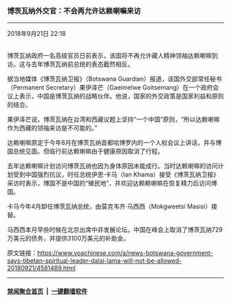 ### 博茨瓦纳外交官：不会再允许达赖喇嘛来访
------------------------

<div class="published">
 <span class="date" title="中国时间">
  <time datetime="2018-09-21T22:18:39+08:00">
   2018年9月21日 22:18
  </time>
 </span>
</div>
<br/>
<div class="wsw">
 <p>
  博茨瓦纳政府一名高级官员日前表示，该国将不再允许藏人精神领袖达赖喇嘛到访。这与去年博茨瓦纳前总统的表态截然相反。
 </p>
 <p>
  据当地媒体《博茨瓦纳卫报》（Botswana Guardian）报道，该国外交部常任秘书（Permanent Secretary）果伊泽芒（Gaeimelwe Goitsemang）在一个政府会议上表示，中国是博茨瓦纳的战略伙伴。他说，国家的外交政策是国家利益和原则的结合。
 </p>
 <p>
  果伊泽芒说，博茨瓦纳在台湾和西藏议题上坚持“一个中国”原则，“所以达赖喇嘛作为西藏的领袖来访是不可能的。”
 </p>
 <p>
  达赖喇嘛原定于今年8月在博茨瓦纳首都哈博罗内的一个人权会议上讲话，并与博国总统见面。但临行前达赖喇嘛由于健康原因取消了行程。
 </p>
 <p>
  去年达赖喇嘛计划访问博茨瓦纳也因为身体原因未能成行。当时达赖喇嘛的访问计划受到中国强烈抗议，时任总统伊恩·卡马（Ian Khama）接受《博茨瓦纳卫报》采访时表示，博国不是中国的“殖民地”，并欢迎达赖赖喇嘛在恢复精力后访问博国。
 </p>
 <p>
  卡马今年4月卸任博茨瓦纳总统，由莫克韦齐·马西西（Mokgweetsi Masisi）接替。
 </p>
 <p>
  马西西本月早些时候在北京出席中非发展论坛。中国在峰会上取消了博茨瓦纳729万美元的债务，并提供3100万美元的补助金。
 </p>
</div>

原文链接：https://www.voachinese.com/a/news-botswana-government-says-tibetan-spiritual-leader-dalai-lama-will-not-be-allowed-20180921/4581489.html


------------------------
#### [禁闻聚合首页](https://github.com/gfw-breaker/banned-news/blob/master/README.md) &nbsp;|&nbsp;  [一键翻墙软件](https://github.com/gfw-breaker/nogfw/blob/master/README.md)